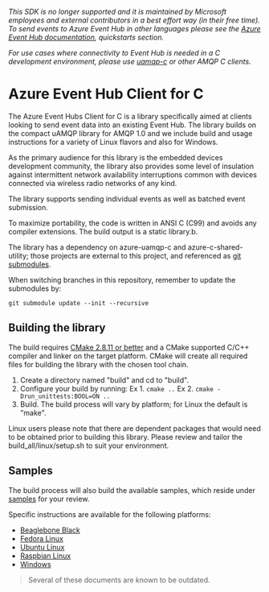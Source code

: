 _This SDK is no longer supported and it is maintained by Microsoft employees and external contributors in a best effort way (in their free time). To send events to Azure Event Hub in other languages please see the [Azure Event Hub documentation](https://docs.microsoft.com/en-us/azure/event-hubs/), quickstarts section._

_For use cases where connectivity to Event Hub is needed in a C development environment, please use [uamqp-c](https://github.com/Azure/azure-uamqp-c) or other AMQP C clients._

# Azure Event Hub Client for C

The Azure Event Hubs Client for C is a library specifically aimed at clients looking to send event data 
into an existing Event Hub. The library builds on the compact uAMQP library for AMQP 1.0 and we include build
and usage instructions for a variety of Linux flavors and also for Windows.

As the primary audience for this library is the embedded devices development community, the library also 
provides some level of insulation against intermittent network availability interruptions common with 
devices connected via wireless radio networks of any kind. 

The library supports sending individual events as well as batched event submission.

To maximize portability, the code is written in ANSI C (C99) and avoids any compiler extensions. The build 
output is a static library.b.

The library has a dependency on azure-uamqp-c and azure-c-shared-utility; those projects are external to this project, 
and referenced as [git submodules](https://git-scm.com/book/en/v2/Git-Tools-Submodules). 

When switching branches in this repository, remember to update the submodules by:

```
git submodule update --init --recursive
```

## Building the library

The build requires [CMake 2.8.11 or better](https://cmake.org/) and a CMake supported C/C++ compiler and linker
on the target platform. CMake will create all required files for building the library with the chosen tool chain.
 
1.  Create a directory named "build" and cd to "build".
2.  Configure your build by running:
    Ex 1. ```cmake ..``` <!-- Build libs and samples -->
    Ex 2. ```cmake -Drun_unittests:BOOL=ON ..``` <!-- Build libs, samples and Unit tests -->
3.  Build. The build process will vary by platform; for Linux the default is "make".

Linux users please note that there are dependent packages that would need to be obtained prior to building this library. Please review and tailor the build_all/linux/setup.sh to suit your environment.

## Samples

The build process will also build the available samples, which reside under [samples](./eventhub_client/samples) for your review.

Specific instructions are available for the following platforms:

* [Beaglebone Black](./docs/beagleboneblack_debian_setup.md)
* [Fedora Linux](./docs/desktop_fedora_setup.md)
* [Ubuntu Linux](./docs/desktop_ubuntu_setup.md)
* [Raspbian Linux](./docs/raspberrypi_raspbian_setup.md)
* [Windows](./docs/windows_setup.md)

> Several of these documents are known to be outdated.
